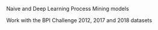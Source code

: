Naive and Deep Learning Process Mining models

Work with the BPI Challenge 2012, 2017 and 2018 datasets

